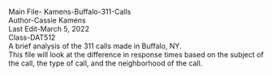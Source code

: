 Main File- Kamens-Buffalo-311-Calls     
Author-Cassie Kamens   
Last Edit-March 5, 2022  
Class-DAT512  
A brief analysis of the 311 calls made in Buffalo, NY.   
This file will look at the difference in response times based on the subject of the call, the type of call, and the neighborhood of the call.    
